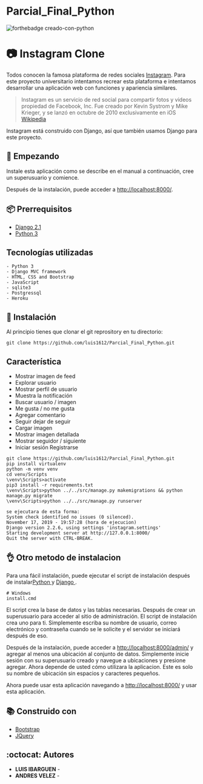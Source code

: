 # Parcial_Final_Python

![forthebadge creado-con-python](http://ForTheBadge.com/images/badges/made-with-python.svg)


#  :camera: Instagram Clone



Todos conocen la famosa plataforma de redes sociales [Instagram](https://instagram.com). Para este proyecto universitario intentamos recrear esta plataforma e intentamos desarrollar una aplicación web con funciones y apariencia similares.

> Instagram es un servicio de red social para compartir fotos y videos propiedad de Facebook, Inc. Fue creado por Kevin Systrom y Mike Krieger, y se lanzó en octubre de 2010 exclusivamente en iOS
[Wikipedia](https://en.wikipedia.org/wiki/Instagram)

Instagram está construido con Django, así que también usamos Django para este proyecto. 



## :checkered_flag:  Empezando
Instale esta aplicación como se describe en el manual a continuación, cree un superusuario y comience.

Después de la instalación, puede acceder a [http://localhost:8000/](http://localhost:8000/).

## :package:  Prerrequisitos

* [Django 2.1](https://www.djangoproject.com/)
* [Python 3](https://www.python.org)

## Tecnologías utilizadas
```
- Python 3
- Django MVC framework
- HTML, CSS and Bootstrap
- JavaScript
- sqlite3
- Postgressql
- Heroku
```

## :rocket: Instalación
Al principio tienes que clonar el git reprository en tu directorio:
```
git clone https://github.com/luis1612/Parcial_Final_Python.git
```
## Característica
- Mostrar imagen de feed
- Explorar usuario
- Mostrar perfil de usuario
- Muestra la notificación
- Buscar usuario / imagen
- Me gusta / no me gusta
- Agregar comentario
- Seguir dejar de seguir
- Cargar imagen
- Mostrar imagen detallada
- Mostrar seguidor / siguiente
- Iniciar sesión Registrarse

```
git clone https://github.com/luis1612/Parcial_Final_Python.git
pip install virtualenv
python -m venv venv 
cd venv/Scripts
\venv\Scripts>activate
pip3 install -r requirements.txt
\venv\Scripts>python ../../src/manage.py makemigrations && python manage.py migrate
\venv\Scripts>python ../../src/manage.py runserver

se ejecutara de esta forma:
System check identified no issues (0 silenced).
November 17, 2019 - 19:57:28 (hora de ejecucion)
Django version 2.2.6, using settings 'instagram.settings'
Starting development server at http://127.0.0.1:8000/
Quit the server with CTRL-BREAK.
```

## :ok_hand: Otro metodo de instalacion
Para una fácil instalación, puede ejecutar el script de instalación después de instalar[Python ](https://www.python.org) y [Django ](https://www.djangoproject.com/).
 
 ```
# Windows
install.cmd
```

El script crea la base de datos y las tablas necesarias. Después de crear un superusuario para acceder al sitio de administración. El script de instalación crea uno para ti.
Simplemente escriba su nombre de usuario, correo electrónico y contraseña cuando se le solicite y el servidor se iniciará después de eso.


Después de la instalación, puede acceder a [http://localhost:8000/admin/](http://localhost:8000/admin/) y agregar al menos una ubicación al conjunto de datos. Simplemente inicie sesión con su superusuario creado y navegue a ubicaciones y presione agregar. Ahora depende de usted cómo utilizara la aplicacion. Este es solo su nombre de ubicación sin espacios y caracteres pequeños.

Ahora puede usar esta aplicación navegando a [http://localhost:8000/](http://localhost:8000/) y usar esta aplicación.



## :books: Construido con

* [Bootstrap](https://getbootstrap.com/) 
* [JQuery](https://jquery.com/)

## :octocat: Autores
* **LUIS IBARGUEN** - 
* **ANDRES VELEZ** - 
